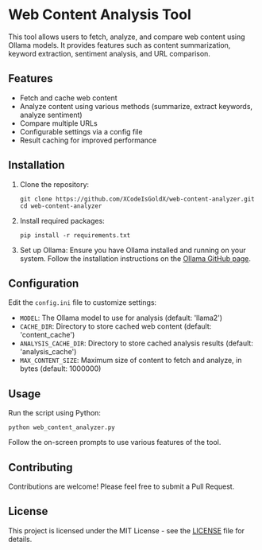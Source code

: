 # Web Content Analysis Tool

This tool allows users to fetch, analyze, and compare web content using Ollama models. It provides features such as content summarization, keyword extraction, sentiment analysis, and URL comparison.

## Features

- Fetch and cache web content
- Analyze content using various methods (summarize, extract keywords, analyze sentiment)
- Compare multiple URLs
- Configurable settings via a config file
- Result caching for improved performance

## Installation

1. Clone the repository:
   ```
   git clone https://github.com/XCodeIsGoldX/web-content-analyzer.git
   cd web-content-analyzer
   ```

2. Install required packages:
   ```
   pip install -r requirements.txt
   ```

3. Set up Ollama:
   Ensure you have Ollama installed and running on your system. Follow the installation instructions on the [Ollama GitHub page](https://github.com/ollama/ollama).

## Configuration

Edit the `config.ini` file to customize settings:

- `MODEL`: The Ollama model to use for analysis (default: 'llama2')
- `CACHE_DIR`: Directory to store cached web content (default: 'content_cache')
- `ANALYSIS_CACHE_DIR`: Directory to store cached analysis results (default: 'analysis_cache')
- `MAX_CONTENT_SIZE`: Maximum size of content to fetch and analyze, in bytes (default: 1000000)

## Usage

Run the script using Python:

```
python web_content_analyzer.py
```

Follow the on-screen prompts to use various features of the tool.

## Contributing

Contributions are welcome! Please feel free to submit a Pull Request.

## License

This project is licensed under the MIT License - see the [LICENSE](LICENSE) file for details.
